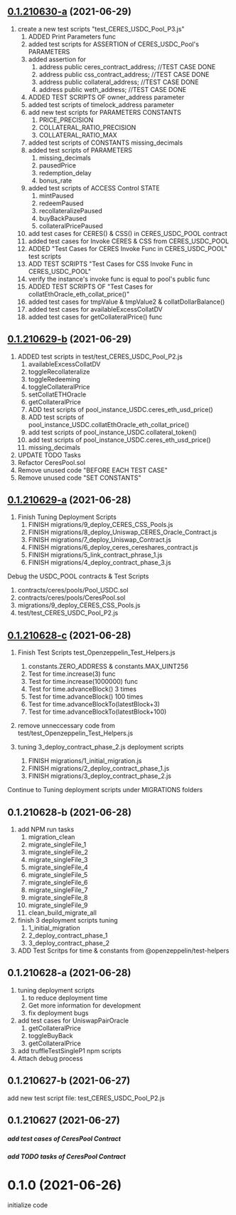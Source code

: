 ## [0.1.210630-a](https://github.com/Ceres-Coin/SmartContract/compare/0.1.210628-b...0.1.210630-a) (2021-06-29)
1. create a new test scripts "test_CERES_USDC_Pool_P3.js"
   1. ADDED Print Parameters func
   2. added test scripts for ASSERTION of CERES_USDC_Pool's PARAMETERS
   3. added assertion for
      1. address public ceres_contract_address; //TEST CASE DONE
      2. address public css_contract_address; //TEST CASE DONE
      3. address public collateral_address; //TEST CASE DONE
      4. address public weth_address; //TEST CASE DONE
   4. ADDED TEST SCRIPTS OF owner_address parameter
   5. added test scripts of timelock_address parameter
   6. add new test scripts for PARAMETERS CONSTANTS
      1. PRICE_PRECISION
      2. COLLATERAL_RATIO_PRECISION
      3. COLLATERAL_RATIO_MAX
   7. added test scripts of CONSTANTS missing_decimals
   8. added test scripts of PARAMETERS
      1. missing_decimals
      2. pausedPrice
      3. redemption_delay
      4. bonus_rate
   9. added test scripts of ACCESS Control STATE
      1.  mintPaused
      2.  redeemPaused
      3.  recollateralizePaused
      4.  buyBackPaused
      5.  collateralPricePaused
   10. add test cases for CERES() & CSS() in CERES_USDC_POOL contract
   11. added test cases for Invoke CERES & CSS from CERES_USDC_POOL
   12. ADDED "Test Cases for CERES Invoke Func in CERES_USDC_POOL" test scripts
   13. ADD TEST SCRIPTS "Test Cases for CSS Invoke Func in CERES_USDC_POOL"
   14. verify the instance's invoke func is equal to pool's public func
   15. ADDED TEST SCRIPTS OF "Test Cases for collatEthOracle_eth_collat_price()"
   16. added test cases for tmpValue & tmpValue2 & collatDollarBalance()
   17. added test cases for availableExcessCollatDV
   18. added test cases for getCollateralPrice() func


## [0.1.210629-b](https://github.com/Ceres-Coin/SmartContract/compare/0.1.210628-b...0.1.210629-b) (2021-06-29)
1. ADDED test scripts in test/test_CERES_USDC_Pool_P2.js
   1. availableExcessCollatDV
   2. toggleRecollateralize
   3. toggleRedeeming
   4. toggleCollateralPrice
   5. setCollatETHOracle
   6. getCollateralPrice
   7. ADD test scripts of pool_instance_USDC.ceres_eth_usd_price()
   8. ADD test scripts of pool_instance_USDC.collatEthOracle_eth_collat_price()
   9. add test scripts of pool_instance_USDC.collateral_token()
   10. add test scripts of pool_instance_USDC.ceres_eth_usd_price()
   11. missing_decimals
2. UPDATE TODO Tasks
3. Refactor CeresPool.sol
4. Remove unused code "BEFORE EACH TEST CASE"
5. Remove unused code "SET CONSTANTS"


## [0.1.210629-a](https://github.com/Ceres-Coin/SmartContract/compare/0.1.210628-b...0.1.210629-a) (2021-06-28)
1. Finish Tuning Deployment Scripts
   1. FINISH migrations/9_deploy_CERES_CSS_Pools.js
   2. FINISH migrations/8_deploy_Uniswap_CERES_Oracle_Contract.js
   3. FINISH migrations/7_deploy_Uniswap_Contract.js
   4. FINISH migrations/6_deploy_ceres_cereshares_contract.js
   5. FINISH migrations/5_link_contract_phrase_1.js
   6. FINISH migrations/4_deploy_contract_phase_3.js

Debug the USDC_POOL contracts & Test Scripts
   1. contracts/ceres/pools/Pool_USDC.sol
   2. contracts/ceres/pools/CeresPool.sol
   3. migrations/9_deploy_CERES_CSS_Pools.js
   4. test/test_CERES_USDC_Pool_P2.js


## [0.1.210628-c](https://github.com/Ceres-Coin/SmartContract/compare/0.1.210628-b...0.1.210628-c) (2021-06-28)
1. Finish Test Scripts test_Openzeppelin_Test_Helpers.js
   1. constants.ZERO_ADDRESS & constants.MAX_UINT256
   2. Test for time.increase(3) func
   3. Test for time.increase(1000000) func
   4. Test for time.advanceBlock() 3 times
   5. Test for time.advanceBlock() 100 times
   6. Test for time.advanceBlockTo(latestBlock+3)
   7. Test for time.advanceBlockTo(latestBlock+100)

2. remove unneccessary code from test/test_Openzeppelin_Test_Helpers.js
3. tuning 3_deploy_contract_phase_2.js deployment scripts
   1. FINISH migrations/1_initial_migration.js
   2. FINISH migrations/2_deploy_contract_phase_1.js
   3. FINISH migrations/3_deploy_contract_phase_2.js

Continue to Tuning deployment scripts under MIGRATIONS folders



## 0.1.210628-b (2021-06-28)
1. add NPM run tasks
   1. migration_clean
   2. migrate_singleFile_1
   3. migrate_singleFile_2
   4. migrate_singleFile_3
   5. migrate_singleFile_4
   6. migrate_singleFile_5
   7. migrate_singleFile_6
   8. migrate_singleFile_7
   9. migrate_singleFile_8
   10. migrate_singleFile_9
   11. clean_build_migrate_all
2. finish 3 deployment scripts tuning
   1. 1_initial_migration
   2. 2_deploy_contract_phase_1
   3. 3_deploy_contract_phase_2
3. ADD Test Scritps for time & constants from @openzeppelin/test-helpers


## 0.1.210628-a (2021-06-28)
1. tuning deployment scripts
   1. to reduce deployment time
   2. Get more information for development
   3. fix deployment bugs
2. add test cases for UniswapPairOracle
   1. getCollateralPrice
   2. toggleBuyBack
   3. getCollateralPrice
3. add truffleTestSingleP1 npm scripts
4. Attach debug process


## 0.1.210627-b (2021-06-27)
add new test script file: test_CERES_USDC_Pool_P2.js


## 0.1.210627 (2021-06-27)
##### add test cases of CeresPool Contract
##### add TODO tasks of CeresPool Contract



# 0.1.0 (2021-06-26)
initialize code





